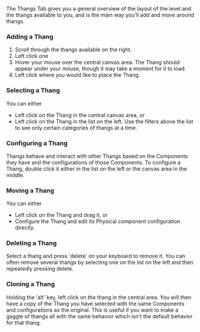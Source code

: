 The Thangs Tab gives you a general overview of the layout of the level and the thangs available to you, and is the main way you'll add and move around thangs.

### Adding a Thang

1. Scroll through the thangs available on the right.
1. Left click one
1. Hover your mouse over the central canvas area. The Thang should appear under your mouse, though it may take a moment for it to load.
1. Left click where you would like to place the Thang.

### Selecting a Thang

You can either

* Left click on the Thang in the central canvas area, or
* Left click on the Thang in the list on the left. Use the filters above the list to see only certain categories of thangs at a time.

### Configuring a Thang

Thangs behave and interact with other Thangs based on the Components they have and the configurations of those Components. To configure a Thang, double click it either in the list on the left or the canvas area in the middle.

### Moving a Thang

You can either

* Left click on the Thang and drag it, or
* Configure the Thang and edit its Physical component configuration directly.

### Deleting a Thang

Select a thang and press 'delete' on your keyboard to remove it. You can often remove several thangs by selecting one on the list on the left and then repeatedly pressing delete.

### Cloning a Thang

Holding the 'alt' key, left click on the thang in the central area. You will then have a copy of the Thang you have selected with the same Components and configurations as the original. This is useful if you want to make a gaggle of thangs all with the same behavior which isn't the default behavior for that thang.